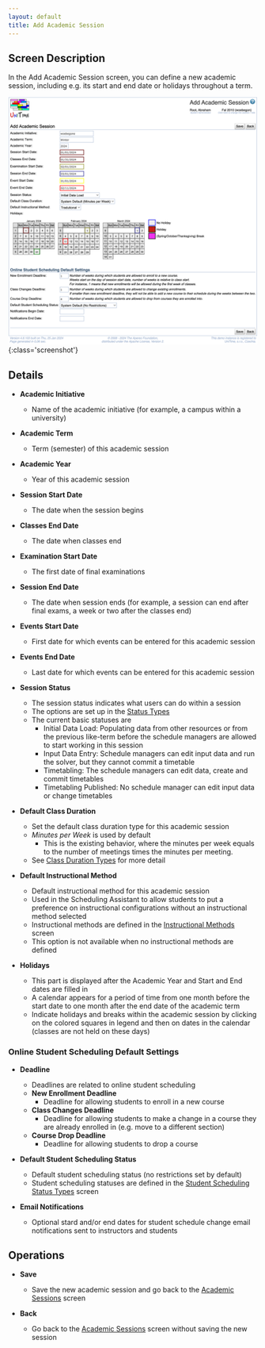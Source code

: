 ```yaml
---
layout: default
title: Add Academic Session
---
```



## Screen Description

In the Add Academic Session screen, you can define a new academic session, including e.g. its start and end date or holidays throughout a term.

![Add Academic Session](images/add-academic-session.png){:class='screenshot'}

## Details

* **Academic Initiative**
	* Name of the academic initiative (for example, a campus within a university)

* **Academic Term**
	* Term (semester) of this academic session

* **Academic Year**
	* Year of this academic session

* **Session Start Date**
	* The date when the session begins

* **Classes End Date**
	* The date when classes end

* **Examination Start Date**
	* The first date of final examinations

* **Session End Date**
	* The date when session ends (for example, a session can end after final exams, a week or two after the classes end)

* **Events Start Date**
	* First date for which events can be entered for this academic session

* **Events End Date**
	* Last date for which events can be entered for this academic session

* **Session Status**
	* The session status indicates what users can do within a session
	* The options are set up in the [Status Types](status-types)
	* The current basic statuses are
		* Initial Data Load: Populating data from other resources or from the previous like-term before the schedule managers are allowed to start working in this session
		* Input Data Entry: Schedule managers can edit input data and run the solver, but they cannot commit a timetable
		* Timetabling: The schedule managers can edit data, create and commit timetables
		* Timetabling Published: No schedule manager can edit input data or change timetables

* **Default Class Duration**
	* Set the default class duration type for this academic session
	* _Minutes per Week_ is used by default
		* This is the existing behavior, where the minutes per week equals to the number of meetings times the minutes per meeting.
	* See [Class Duration Types](class-duration-types) for more detail

* **Default Instructional Method**
	* Default instructional method for this academic session
	* Used in the Scheduling Assistant to allow students to put a preference on instructional configurations without an instructional method selected
	* Instructional methods are defined in the [Instructional Methods](instructional-methods) screen
	* This option is not available when no instructional methods are defined

* **Holidays**
	* This part is displayed after the Academic Year and Start and End dates are filled in
	* A calendar appears for a period of time from one month before the start date to one month after the end date of the academic term
	* Indicate holidays and breaks within the academic session by clicking on the colored squares in legend and then on dates in the calendar (classes are not held on these days)

### Online Student Scheduling Default Settings

* **Deadline**
	* Deadlines are related to online student scheduling
	* **New Enrollment Deadline**
		* Deadline for allowing students to enroll in a new course
	* **Class Changes Deadline**
		* Deadline for allowing students to make a change in a course they are already enrolled in (e.g. move to a different section)
	* **Course Drop Deadline**
		* Deadline for allowing students to drop a course

* **Default Student Scheduling Status**
	* Default student scheduling status (no restrictions set by default)
	* Student scheduling statuses are defined in the [Student Scheduling Status Types](student-scheduling-status-types) screen

* **Email Notifications**
	* Optional stard and/or end dates for student schedule change email notifications sent to instructors and students

## Operations

* **Save**
	* Save the new academic session and go back to the [Academic Sessions](academic-sessions) screen

* **Back**
	* Go back to the [Academic Sessions](academic-sessions) screen without saving the new session

